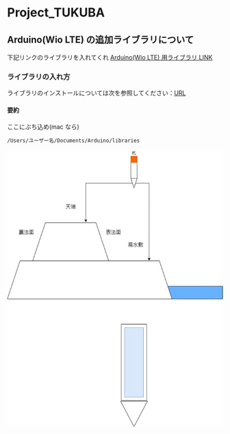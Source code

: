 # Project_TUKUBA

## Arduino(Wio LTE) の追加ライブラリについて

下記リンクのライブラリを入れてくれ
[Arduino(Wio LTE) 用ライブラリ LINK](https://drive.google.com/drive/folders/1Nt0-mJdKLaP35VYEe3eYAfbUwvGt8B98?usp=sharing)

### ライブラリの入れ方

ライブラリのインストールについては次を参照してください：[URL](http://www.arduino.cc/en/Guide/Libraries)

#### 要約

ここにぶち込め(mac なら)

```cmd
/Users/ユーザー名/Documents/Arduino/libraries
```
!["実験イメージ"](Project_TUKUBA.jpg)